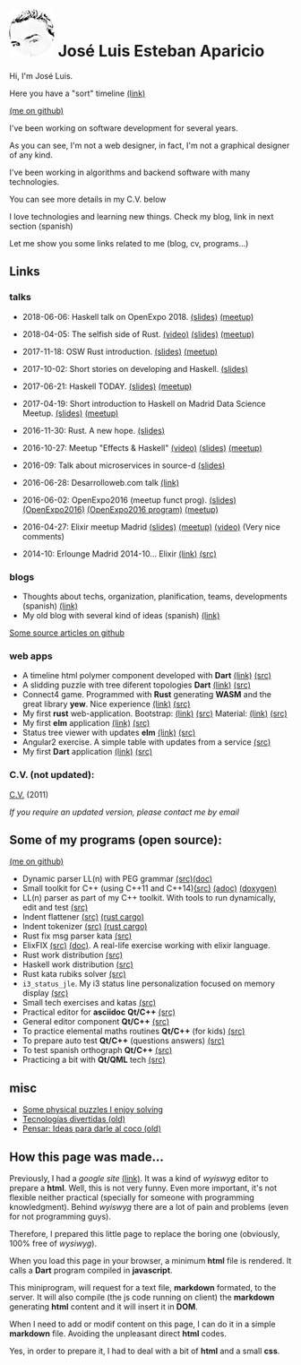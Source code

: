 # ![jleahred](images/jleahred2s.jpeg) José Luis Esteban Aparicio



Hi, I'm José Luis.

Here you have a "sort" timeline [(link)](timeline/index.html)

[(me on github)](https://github.com/jleahred)

I've been working on software development for several years.

As you can see, I'm not a web designer, in fact, I'm not a graphical designer of any kind.

I've been working in algorithms and backend software with many technologies.

You can see more details in my C.V. below

I love technologies and learning new things. Check my blog, link in next section (spanish)

Let me show you some links related to me (blog, cv, programs...)



## Links


### talks

* 2018-06-06: Haskell talk on OpenExpo 2018. [(slides)](https://docs.google.com/presentation/d/1dhlLmtnq7J_TGpG4ptypHLoEhmexVC6uP7cQeqdyZAc/edit?usp=sharing) [(meetup)](https://www.meetup.com/Haskell-MAD/events/251207893/)

* 2018-04-05: The selfish side of Rust. [(video)](https://youtu.be/xokT905_X2Q?t=2733)  [(slides)](https://docs.google.com/presentation/d/1NzVkuqu8Mah48L1J2NJxD0JQ2qbsjL_VJCs4u9Fv5lw/edit?usp=sharing) [(meetup)](https://www.meetup.com/es-ES/MadRust/events/248884690/)

* 2017-11-18: OSW Rust introduction. [(slides)](https://docs.google.com/presentation/d/1I1RxMsQRKPsHfHwfJ1_-IZom7LuYuCbMh0vt-CEC0Kk/edit?usp=sharing) [(meetup)](https://www.meetup.com/es-ES/Open-Source-Weekends/events/244685943/)

* 2017-10-02: Short stories on developing and Haskell. [(slides)](https://docs.google.com/presentation/d/1Cjfi_EWhm2wYhiNoV7VsHaTuN1v6K88qE0NgImL5RDM/edit?usp=sharing)

* 2017-06-21: Haskell TODAY. [(slides)](https://docs.google.com/presentation/d/1kc_P-tE9LnN-oZpvbmijEH3ogC3dNiLyqXpHZyMpul0/edit?usp=sharing)  [(meetup)](https://www.meetup.com/Haskell-MAD/events/240663770/)


* 2017-04-19: Short introduction to Haskell on Madrid Data Science Meetup. [(slides)](https://docs.google.com/presentation/d/1HIakWOKLuK_5q8IPhP-P3L4mVi8KX06J2CE1Z8uVqjE/edit#slide=id.g1d81a17347_0_836)  [(meetup)](https://www.meetup.com/Haskell-MAD/events/239103965/)


* 2016-11-30: Rust. A new hope. [(slides)](https://docs.google.com/presentation/d/1UjRLpgGLi0eYD4ZTxuoL1cmZPp0fKFixTNuWqxiM8wU/edit?usp=sharing)


* 2016-10-27: Meetup "Effects & Haskell" [(video)](https://www.youtube.com/watch?v=s6eLE0fZDuM&list=PL0bR48K8xUg5AlSGoO2bi-opioe-6sv4I) [(slides)](https://docs.google.com/presentation/d/1LIewEHMYjU5I646c_JJqZmwNqA0AMC8SgqA0DC6DGXo/edit) [(meetup)](https://www.meetup.com/Haskell-MAD/events/234814002/)

* 2016-09: Talk about microservices in source-d [(slides)](https://docs.google.com/presentation/d/1XA1eDX34V5Wy-Pf46EY8yZepCZAzjlnITSlXRH85Wbs/edit?usp=sharing)

* 2016-06-28: Desarrolloweb.com talk [(link)](https://www.youtube.com/watch?v=_stVvsLLm6o&feature=youtu.be)

* 2016-06-02: OpenExpo2016 (meetup funct prog). [(slides)](https://docs.google.com/presentation/d/1JznL2c1WZqWfsyFPy1BYS0VL0VuJqN33k7oldaEK_a0/edit?usp=sharing) [(OpenExpo2016)](http://www.openexpo.es/openexpo-2016/ponentes-2016) [(OpenExpo2016 program)](http://www.openexpo.es/openexpo-2016/programa-horario)  [(meetup)](http://www.meetup.com/Haskell-MAD/events/230564520/)


* 2016-04-27: Elixir meetup Madrid [(slides)](https://docs.google.com/presentation/d/13pARtd4MKpr0vMFTkYsgnIie0KpkUQAPnPamFiKOPxY/edit?usp=sharing) [(meetup)](http://www.meetup.com/Madrid-Elixir/events/230312000/) [(video)](https://www.youtube.com/watch?v=kQgwHUrmqlo) (Very nice comments)

* 2014-10: Erlounge Madrid 2014-10... Elixir [(link)](talks/elixir-2014-10.html) [(src)](https://github.com/jleahred/talks/tree/master/elixir_2014-10)



### blogs

* Thoughts about techs, organization, planification, teams, developments (spanish) [(link)](http://departamentodesarrollo.blogspot.com.es/)
* My old blog with several kind of ideas (spanish) [(link)](http://joseluisestebanaparicio.blogspot.com/)

[Some source articles on github](https://github.com/jleahred/blogs)


### web apps

* A timeline html polymer component developed with **Dart** [(link)](timeline/index.html) [(src)](https://github.com/jleahred/timeline)
* A slidding puzzle with tree diferent topologies **Dart**  [(link)](apps/puzzle3t/index.html) [(src)](https://github.com/jleahred/puzzle3t)
* Connect4 game. Programmed with **Rust** generating **WASM** and the great library **yew**. Nice experience  [(link)](apps/connect4/index.html) [(src)](https://github.com/jleahred/connect4)
* My first **rust** web-application. Bootstrap: [(link)](apps/calculator_rust/index.html) [(src)](https://github.com/jleahred/katas/tree/master/web/wasm/calculator) Material: [(link)](apps/calculator_rust_md/index.html) [(src)](https://github.com/jleahred/katas/tree/master/web/wasm/calculator_md)
* My first **elm** application [(link)](apps/calculator/calculator.html) [(src)](https://github.com/jleahred/katas/tree/master/langs/elm/calculator)
* Status tree viewer with updates **elm** [(link)](apps/status_tree/index.html) [(src)](https://github.com/jleahred/katas/tree/master/langs/elm/status_tree)
* Angular2 exercise. A simple table with updates from a service  [(src)](https://github.com/jleahred/katas/tree/master/web/angular2/ws_table_proto)
* My first **Dart** application [(link)](apps/hello_world/index.html) [(src)](https://github.com/jleahred/dart_hello_world)


### C.V. (not updated):

[C.V.](https://drive.google.com/file/d/0B6qpsfY_cLaaeVNnenZFUERuR28/view?usp=sharing) (2011)

_If you require an updated version, please contact me by email_



## Some of my programs (open source):

[(me on github)](https://github.com/jleahred)


* Dynamic parser LL(n) with PEG grammar [(src)](https://github.com/jleahred/dynparser)[(doc)](https://docs.rs/dynparser/)
* Small toolkit for C++ (using C++11 and C++14)[(src)](https://github.com/jleahred/jle_cpp_tk)
[(adoc)](jle_cpp_tk.doc/jle_cpp_tk.html)
[(doxygen)](jle_cpp_tk.doc/index.html)
* LL(n) parser as part of my C++ toolkit. With tools to run dynamically, edit and test [(src)](https://github.com/jleahred/jle_cpp_tk/tree/master/src/core/hp)
* Indent flattener [(src)](https://github.com/jleahred/indentation_flattener) [(rust cargo)](https://crates.io/crates/indentation_flattener)
* Indent tokenizer [(src)](https://github.com/jleahred/indent_tokenizer) [(rust cargo)](https://crates.io/crates/indent_tokenizer)
* Rust fix msg parser kata [(src)](https://github.com/jleahred/katas/tree/master/langs/rust/rustfix)
* ElixFIX [(src)](https://github.com/jleahred/elixfix) [(doc)](http://jleahred.github.io/elixfix.doc/readme.html). A real-life exercise working with elixir language.
* Rust work distribution [(src)](https://github.com/jleahred/katas/tree/master/langs/rust/machine_revisions_problem)
* Haskell work distribution [(src)](https://github.com/jleahred/katas/tree/master/langs/haskell/machine_revisions_problem)
* Rust kata rubiks solver [(src)](https://github.com/jleahred/katas/tree/master/langs/rust/rubiks_solver)
* `i3_status_jle`. My i3 status line personalization focused on memory display [(src)](https://github.com/jleahred/i3_status_jle)
* Small tech exercises and katas [(src)](https://github.com/jleahred/katas)
* Practical editor for **asciidoc** **Qt/C++** [(src)](https://github.com/jleahred/qadoc)
* General editor component **Qt/C++** [(src)](https://github.com/jleahred/mqeditor)
* To practice elemental maths routines **Qt/C++** (for kids) [(src)](https://github.com/jleahred/kids-math-practice)
* To prepare auto test **Qt/C++** (questions answers) [(src)](https://github.com/jleahred/mq-auto-test)
* To test spanish orthograph **Qt/C++** [(src)](https://github.com/jleahred/ortograph)
* Practicing a bit with **Qt/QML** tech [(src)](https://github.com/jleahred/qml-learning)


## misc

* [Some physical puzzles I enjoy solving](puzzles/puzzles.html)
* [Tecnologías divertidas (old)](http://departamentodesarrollo.blogspot.com.es/2012/11/tecnologias-divertidas.html)
* [Pensar: Ideas para darle al coco (old)](https://sites.google.com/site/joseluisestebanaparicio/pensar)



## How this page was made...

Previously, I had a _google site_ [(link)](https://sites.google.com/site/joseluisestebanaparicio/home). It was a kind
of _wyiswyg_ editor to prepare a **html**. Well, this is not very funny.
Even more important, it's not flexible neither practical (specially for someone with programming knowledgment). Behind _wyiswyg_
there are a lot of pain and problems (even for not programming guys).

Therefore, I prepared this little page to replace the boring one (obviously, 100% free of _wysiwyg_).

When you load this page in your browser, a minimum **html** file is rendered. It calls a **Dart** program compiled
in **javascript**.

This miniprogram, will request for a text file, **markdown** formated, to the server. It will also
compile (the js code running on client) the **markdown** generating **html** content and it will insert it in **DOM**.

When I need to add or modif content on this page, I can do it in a simple **markdown** file. Avoiding the unpleasant
direct **html** codes.

Yes, in order to prepare it, I had to deal with a bit of **html** and a small **css**.

